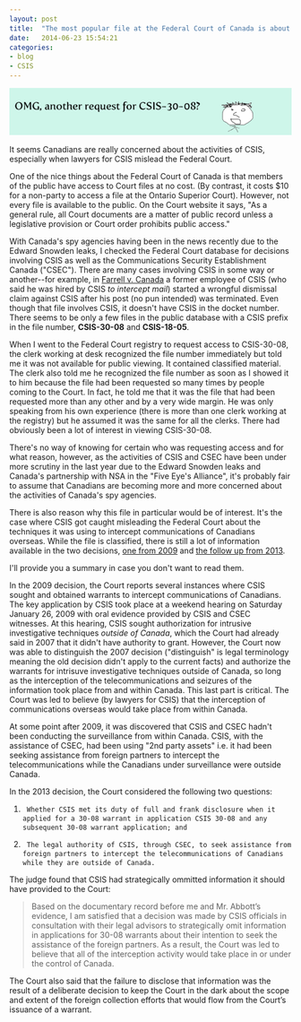 ```yaml
---
layout: post
title:  "The most popular file at the Federal Court of Canada is about SPYING"
date:   2014-06-23 15:54:21
categories: 
- blog
- CSIS
---
```



<img class="image-center" src="/csis.png">
 <!--more--> 

It seems Canadians are really concerned about the activities of CSIS, especially when lawyers for CSIS mislead the Federal Court.

One of the nice things about the Federal Court of Canada is that members of the public have access to Court files at no cost. (By contrast, it costs $10 for a non-party to access a file at the Ontario Superior Court).  However, not every file is available to the public.  On the Court website it says, "As a general rule, all Court documents are a matter of public record unless a legislative provision or Court order prohibits public access."

With Canada's spy agencies having been in the news recently due to the Edward Snowden leaks, I checked the Federal Court database for decisions involving CSIS as well as the Communications Security Establishment Canada  ("CSEC").  There are many cases involving CSIS in some way or another--for example, in <a href="http://decisions.fct-cf.gc.ca/fc-cf/decisions/en/item/37867/index.do?r=AAAAAQAEQ1NJUwAAAAAB">Farrell v. Canada</a> a former employee  of CSIS (who said he was hired by CSIS <i>to intercept mail</i>) started a wrongful dismissal claim against CSIS after his post (no pun intended) was terminated. Even though that file involves CSIS, it doesn't have CSIS in the docket number. There seems to be only a few files in the public database with a CSIS prefix in the file number, <b>CSIS-30-08</b> and <b>CSIS-18-05</b>. 

When I went to the Federal Court registry to request access to CSIS-30-08, the clerk working at desk recognized the file number immediately but told me it was not available for public viewing. It contained classified material. The clerk also told me he recognized the file number as soon as I showed it to him because the file had been requested so many times by people coming to the Court. In fact, he told me that it was the file that had been requested more than any other and by a very wide margin. He was only speaking from his own experience (there is more than one clerk working at the registry) but he assumed it was the same for all the clerks. There had obviously been a lot of interest in viewing CSIS-30-08. 

There's no way of knowing for certain who was requesting access and for what reason, however, as the activities of CSIS and CSEC have been under more scrutiny in the last year due to the Edward Snowden leaks and Canada's partnership with NSA in the "Five Eye's Alliance", it's probably fair to assume that Canadians are becoming more and more concerned about the activities of Canada's spy agencies. 

There is also reason why this file in particular would be of interest. It's the case where CSIS got caught misleading the Federal Court about the techniques it was using to intercept communications of Canadians overseas.  While the file is classified, there is still a lot of information available in the two decisions, <a href="http://decisions.fct-cf.gc.ca/fc-cf/decisions/en/item/57186/index.do" target="_blank">one from 2009</a> and  <a href="http://decisions.fct-cf.gc.ca/fc-cf/decisions/en/item/66439/index.do" target="_blank">the follow up from 2013</a>.

I'll provide you a summary in case you don't want to read them.

In the 2009 decision, the Court reports several instances where CSIS sought and obtained warrants to intercept communications of Canadians. The key application by CSIS took place at a weekend hearing on Saturday January 26, 2009 with oral evidence provided by CSIS and CSEC witnesses. At this hearing, CSIS sought authorization for intrusive investigative techniques <i>outside of Canada</i>, which the Court had already said in 2007 that it didn't have authority to grant. However, the Court now was able to distinguish the 2007 decision ("distinguish" is legal terminology meaning the old decision didn't apply to the current facts)  and authorize the warrants for intrisuve investigative techniques outside of Canada, so long as the interception of the telecommunications and seizures of the information took place from and within Canada. This last part is critical. The Court was led to believe (by lawyers for CSIS) that the interception of communications overseas would take place from within Canada. 

At some point after 2009, it was discovered that CSIS and CSEC hadn't been conducting the surveillance from within Canada. CSIS, with the assistance of CSEC, had been using "2nd party assets" i.e. it had been seeking assistance from foreign partners to intercept the telecommunications while the Canadians under surveillance were outside Canada.  

In the 2013 decision, the Court considered the following two questions:

1.      Whether CSIS met its duty of full and frank disclosure when it applied for a 30-08 warrant in application CSIS 30-08 and any subsequent 30-08 warrant application; and
2.      The legal authority of CSIS, through CSEC, to seek assistance from foreign partners to intercept the telecommunications of Canadians while they are outside of Canada.

The judge found that CSIS had strategically ommitted information it should have provided to the Court:

<blockquote>
Based on the documentary record before me and Mr. Abbott’s evidence, I am satisfied that a decision was made by CSIS officials in consultation with their legal advisors to strategically omit information in applications for 30-08 warrants about their intention to seek the assistance of the foreign partners. As a result, the Court was led to believe that all of the interception activity would take place in or under the control of Canada. 

</blockquote>

The Court also said that the failure to disclose that information was the result of a deliberate decision to keep the Court in the dark about the scope and extent of the foreign collection efforts that would flow from the Court’s issuance of a warrant.





